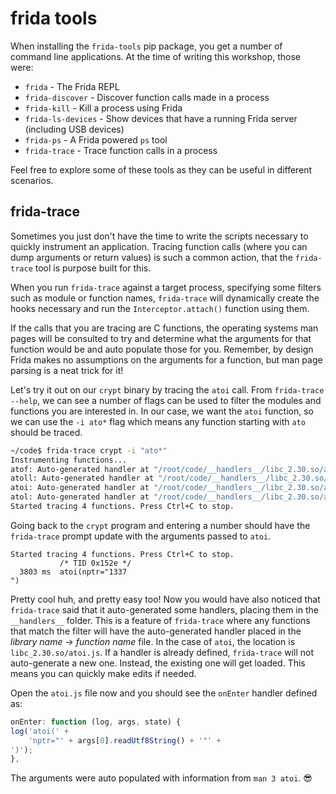 # frida tools

When installing the `frida-tools` pip package, you get a number of command line applications. At the time of writing this workshop, those were:

- `frida` - The Frida REPL
- `frida-discover` - Discover function calls made in a process
- `frida-kill` - Kill a process using Frida
- `frida-ls-devices` - Show devices that have a running Frida server (including USB devices)
- `frida-ps` - A Frida powered `ps` tool
- `frida-trace` - Trace function calls in a process

Feel free to explore some of these tools as they can be useful in different scenarios.

## frida-trace

Sometimes you just don't have the time to write the scripts necessary to quickly instrument an application. Tracing function calls (where you can dump arguments or return values) is such a common action, that the `frida-trace` tool is purpose built for this.

When you run `frida-trace` against a target process, specifying some filters such as module or function names, `frida-trace` will dynamically create the hooks necessary and run the `Interceptor.attach()` function using them.

If the calls that you are tracing are C functions, the operating systems man pages will be consulted to try and determine what the arguments for that function would be and auto populate those for you. Remember, by design Frida makes no assumptions on the arguments for a function, but man page parsing is a neat trick for it!

Let's try it out on our `crypt` binary by tracing the `atoi` call. From `frida-trace --help`, we can see a number of flags can be used to filter the modules and functions you are interested in. In our case, we want the `atoi` function, so we can use the `-i ato*` flag which means any function starting with `ato` should be traced.

```bash
~/code$ frida-trace crypt -i "ato*"
Instrumenting functions...
atof: Auto-generated handler at "/root/code/__handlers__/libc_2.30.so/atof.js"
atoll: Auto-generated handler at "/root/code/__handlers__/libc_2.30.so/atoll.js"
atoi: Auto-generated handler at "/root/code/__handlers__/libc_2.30.so/atoi.js"
atol: Auto-generated handler at "/root/code/__handlers__/libc_2.30.so/atol.js"
Started tracing 4 functions. Press Ctrl+C to stop.

```

Going back to the `crypt` program and entering a number should have the `frida-trace` prompt update with the arguments passed to `atoi`.

```text
Started tracing 4 functions. Press Ctrl+C to stop.
           /* TID 0x152e */
  3803 ms  atoi(nptr="1337
")
```

Pretty cool huh, and pretty easy too! Now you would have also noticed that `frida-trace` said that it auto-generated some handlers, placing them in the `__handlers__` folder. This is a feature of `frida-trace` where any functions that match the filter will have the auto-generated handler placed in the _library name_ -> _function name_ file. In the case of `atoi`, the location is `libc_2.30.so/atoi.js`. If a handler is already defined, `frida-trace` will not auto-generate a new one. Instead, the existing one will get loaded. This means you can quickly make edits if needed.

Open the `atoi.js` file now and you should see the `onEnter` handler defined as:

```javascript
onEnter: function (log, args, state) {
log('atoi(' +
    'nptr="' + args[0].readUtf8String() + '"' +
')');
},
```

The arguments were auto populated with information from `man 3 atoi`. 😎
